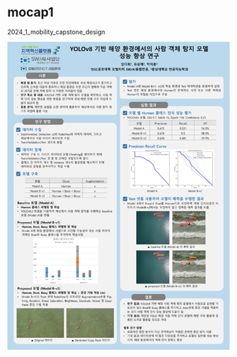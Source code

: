 # mocap1
2024_1_mobility_capstone_design

<img src = 'https://github.com/seeyldh/mocap1/blob/main/%EC%BA%A1%EC%8A%A4%ED%86%A41%20%ED%8F%AC%EC%8A%A4%ED%84%B0%20v.4.png'>
